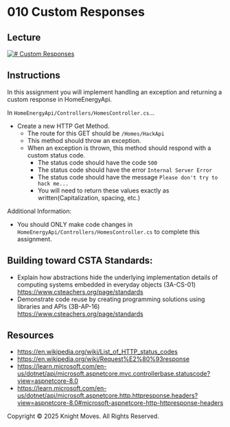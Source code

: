 # 010 Custom Responses

## Lecture

[![# Custom Responses](https://img.youtube.com/vi/yQTp4Gg767Y/0.jpg)](https://www.youtube.com/watch?v=yQTp4Gg767Y)

## Instructions

In this assignment you will implement handling an exception and returning a custom response in HomeEnergyApi.

In `HomeEnergyApi/Controllers/HomesController.cs`...

- Create a new HTTP Get Method.
  - The route for this GET should be `/Homes/HackApi`
  - This method should throw an exception.
  - When an exception is thrown, this method should respond with a custom status code.
    - The status code should have the code `500`
    - The status code should have the error `Internal Server Error`
    - The status code should have the message `Please don't try to hack me...`
    - You will need to return these values exactly as written(Capitalization, spacing, etc.)

Additional Information:

- You should ONLY make code changes in `HomeEnergyApi/Controllers/HomesController.cs` to complete this assignment.

## Building toward CSTA Standards:

- Explain how abstractions hide the underlying implementation details of computing systems embedded in everyday objects (3A-CS-01) https://www.csteachers.org/page/standards
- Demonstrate code reuse by creating programming solutions using libraries and APIs (3B-AP-16) https://www.csteachers.org/page/standards

## Resources

- https://en.wikipedia.org/wiki/List_of_HTTP_status_codes
- https://en.wikipedia.org/wiki/Request%E2%80%93response
- https://learn.microsoft.com/en-us/dotnet/api/microsoft.aspnetcore.mvc.controllerbase.statuscode?view=aspnetcore-8.0
- https://learn.microsoft.com/en-us/dotnet/api/microsoft.aspnetcore.http.httpresponse.headers?view=aspnetcore-8.0#microsoft-aspnetcore-http-httpresponse-headers

Copyright &copy; 2025 Knight Moves. All Rights Reserved.
